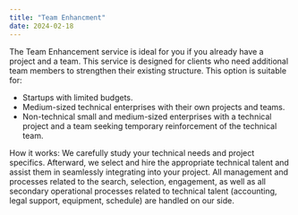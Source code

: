 ```yaml
---
title: "Team Enhancment"
date: 2024-02-18
---
```


The Team Enhancement service is ideal for you if you already have a project and a team. This service is
designed for clients who need additional team members to strengthen their existing structure. This
option is suitable for:
- Startups with limited budgets.
- Medium-sized technical enterprises with their own projects and teams.
- Non-technical small and medium-sized enterprises with a technical project and a team seeking
temporary reinforcement of the technical team.

How it works:
We carefully study your technical needs and project specifics. Afterward, we select and hire the
appropriate technical talent and assist them in seamlessly integrating into your project. All management
and processes related to the search, selection, engagement, as well as all secondary operational
processes related to technical talent (accounting, legal support, equipment, schedule) are handled on
our side.
